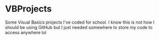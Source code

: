 # VBProjects
Some Visual Basics projects I've coded for school. I know this is not how I should be using GitHub but I just needed somewhere to store my code to access anywhere lol
